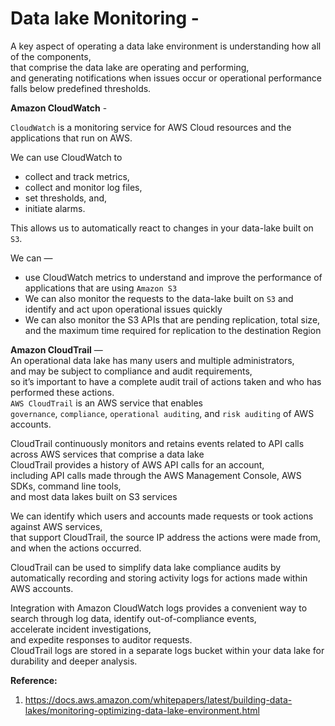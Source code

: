 # Data lake Monitoring - 

A key aspect of operating a data lake environment is understanding how all of the components,  
that comprise the data lake are operating and performing,  
and generating notifications when issues occur or operational performance falls below predefined thresholds.  

**Amazon CloudWatch** -  

`CloudWatch` is a monitoring service for AWS Cloud resources and the applications that run on AWS.  

We can use CloudWatch to 
- collect and track metrics, 
- collect and monitor log files, 
- set thresholds, and, 
- initiate alarms. 

This allows us to automatically react to changes in your data-lake built on `S3`.  

We can —   
- use CloudWatch metrics to understand and improve the performance of applications that are using `Amazon S3`  
- We can also monitor the requests to the data-lake built on `S3` and identify and act upon operational issues quickly  
- We can also monitor the S3 APIs that are pending replication, total size,  
and the maximum time required for replication to the destination Region  

**Amazon CloudTrail** —  
An operational data lake has many users and multiple administrators,  
and may be subject to compliance and audit requirements,  
so it’s important to have a complete audit trail of actions taken and who has performed these actions.  
`AWS CloudTrail` is an AWS service that enables  
`governance`, `compliance`, `operational auditing`, and `risk auditing` of AWS accounts.  

CloudTrail continuously monitors and retains events related to API calls across AWS services that comprise a data lake  
CloudTrail provides a history of AWS API calls for an account,  
including API calls made through the AWS Management Console, AWS SDKs, command line tools,  
and most data lakes built on S3 services  

We can identify which users and accounts made requests or took actions against AWS services,  
that support CloudTrail, the source IP address the actions were made from, and when the actions occurred.  

CloudTrail can be used to simplify data lake compliance audits by automatically recording and storing activity logs for actions made within AWS accounts.

Integration with Amazon CloudWatch logs provides a convenient way to  
search through log data, identify out-of-compliance events,  
accelerate incident investigations,  
and expedite responses to auditor requests.  
CloudTrail logs are stored in a separate logs bucket within your data lake for durability and deeper analysis.  

**Reference:**  
1. https://docs.aws.amazon.com/whitepapers/latest/building-data-lakes/monitoring-optimizing-data-lake-environment.html

